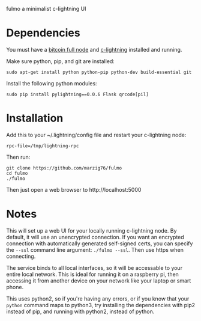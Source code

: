   fulmo
a minimalist c-lightning UI

Dependencies
============

You must have a [bitcoin full node](https://github.com/bitcoin/bitcoin) and [c-lightning](https://github.com/ElementsProject/lightning) installed and running.

Make sure python, pip, and git are installed:

```shell
sudo apt-get install python python-pip python-dev build-essential git
```

Install the following python modules:
```shell
sudo pip install pylightning==0.0.6 Flask qrcode[pil]
```

Installation
============

Add this to your ~/.lightning/config file and restart your c-lightning node:
```shell
rpc-file=/tmp/lightning-rpc
```

Then run:

```shell
git clone https://github.com/marzig76/fulmo
cd fulmo
./fulmo
```

Then just open a web browser to http://localhost:5000

Notes
============
This will set up a web UI for your locally running c-lightning node.  By default, it will use an unencrypted connection.  If you want an encrypted connection with automatically generated self-signed certs, you can specify the ```--ssl``` command line argument: ```./fulmo --ssl```.  Then use https when connecting.

The service binds to all local interfaces, so it will be accessable to your entire local network.  This is ideal for running it on a raspberry pi, then accessing it from another device on your network like your laptop or smart phone.

This uses python2, so if you're having any errors, or if you know that your `python` command maps to python3, try installing the dependencies with pip2 instead of pip, and running with python2, instead of python.
 